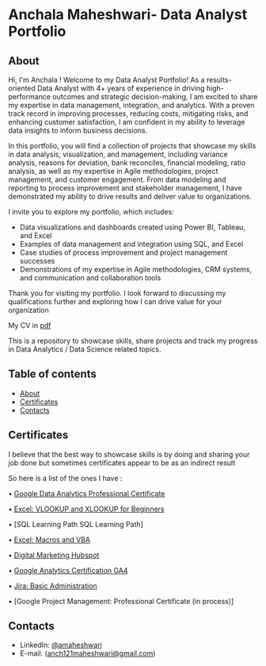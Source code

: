 # Anchala Maheshwari- Data Analyst Portfolio 

## About
Hi, I'm Anchala ! Welcome to my Data Analyst Portfolio! As a results-oriented Data Analyst with 4+ years of experience in driving high-performance outcomes and strategic decision-making, I am excited to share my expertise in data management, integration, and analytics. With a proven track record in improving processes, reducing costs, mitigating risks, and enhancing customer satisfaction, I am confident in my ability to leverage data insights to inform business decisions.

In this portfolio, you will find a collection of projects that showcase my skills in data analysis, visualization, and management, including variance analysis, reasons for deviation, bank reconciles, financial modeling, ratio analysis, as well as my expertise in Agile methodologies, project management, and customer engagement. From data modeling and reporting to process improvement and stakeholder management, I have demonstrated my ability to drive results and deliver value to organizations.

I invite you to explore my portfolio, which includes:

- Data visualizations and dashboards created using Power BI, Tableau, and Excel
- Examples of data management and integration using SQL, and Excel
- Case studies of process improvement and project management successes
- Demonstrations of my expertise in Agile methodologies, CRM systems, and communication and collaboration tools

Thank you for visiting my portfolio. I look forward to discussing my qualifications further and exploring how I can drive value for your organization

My CV in [pdf](https://github.com/anchalama/README.md/blob/main/ANCHALA%20MAHESHWARI.BA%20%20%20%20%20%20%20%20%20%20%20%20%20%20%20%20%20%20%20%20%20%20%20%20%20%20%20%20%20%20%20%20%20%20%20%20%20%20%20%20%20%20%20%20%20%20%20%20%20%20%20%20%20%20%20%20%20%20%20%20%20%20%20%20%20%20%20%20%20%20%20%20%20%20%20%20%20%20%20%20%20%20%20%20%20%20%20%20%20%20%20%20%20%20%20%20%20%20%20.docx)

This is a repository to showcase skills, share projects and track my progress in Data Analytics / Data Science related topics.

## Table of contents
- [About](#about)
- [Certificates](#certificates)
- [Contacts](#contacts)
## Certificates
I believe that the best way to showcase skills is by doing and sharing your job done but sometimes certificates appear to be as an indirect result

So here is a list of the ones I have :

•	[Google Data Analytics Professional Certificate](https://www.coursera.org/account/accomplishments/professional-cert/7YM8UBY8LRH2)

•	[Excel: VLOOKUP and XLOOKUP for Beginners](https://www.linkedin.com/learning/certificates/313b7b6d933a99eb5acb95a07fb5c8bfacef397ebb8e7e45e4a47a7cc6a398d3?trk=backfilled_certificate)

•	[SQL Learning Path SQL Learning Path]

•	[Excel: Macros and VBA](https://www.linkedin.com/learning/certificates/1917c8d3327b96fa1de9fd4711205497a8e2c12745bdd8c4c1d8a3c8f1613379?trk=backfilled_certificate)

•	[Digital Marketing Hubspot](https://app.hubspot.com/academy/achievements/18m5mvbc/en/1/anchala-maheshwari/digital-marketing)

• [Google Analytics Certification GA4](https://skillshop.credential.net/50616f23-4011-404f-a7d6-8358bd3dc502)

•	[Jira: Basic Administration](https://www.linkedin.com/learning/certificates/4f4525ec40a215e0598abc1858849ae1f59b2da030c5b8150b27c83987219d5f)

•	[Google Project Management: Professional Certificate (in process)]


## Contacts
- LinkedIn: [@amaheshwari](https://www.linkedin.com/in/anchala-maheshwari-aa2168130/)
- E-mail:  (anch121maheshwari@gmail.com)
